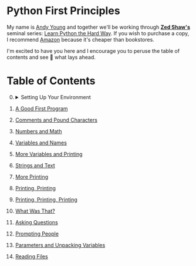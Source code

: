 # **Python First Principles**

My name is [Andy Young](http://www.atydev.com) and together we'll be working through [**Zed Shaw's**](https://zedshaw.com/) seminal series: [Learn Python the Hard Way](https://learnpythonthehardway.org/python3/). If you wish to purchase a copy, I recommend [Amazon](https://www.amazon.com/dp/0134692888/ref=cm_sw_r_tw_dp_U_x_zINWBbFZ3SCM1) because it's cheaper than bookstores.

I'm excited to have you here and I encourage you to peruse the table of contents and see :eyes: what lays ahead.

# Table of Contents

0.  <details><summary><a id="setup">Setting Up Your Environment</a></summary>

     - [VSCode Editor](https://code.visualstudio.com/)
     - [Google Chrome Browser](https://www.google.com/chrome/)
     - [iTerm2](https://www.iterm2.com/) (for macOS) or [**Git** for Windows](https://gitforwindows.org/)
     - [Python 3.7.0](https://www.python.org/)
     - [Slack IRC](https://slack.com/downloads/osx) and get the [BCC Slack Pass](https://slackpass.io/bootcamperscollective)
     - [CheatSheet](https://mediaatelier.com/CheatSheet/?lang=en) (macOS)
     - [Spectacle](https://www.spectacleapp.com/) (macOS)

    - Optional (Recommended) Application Extensions
        - Chrome Extensions:
            - [PySearch](https://chrome.google.com/webstore/detail/pysearch/mgafifalcjnaabbfdhindeageajlijjk)
            - [py3redirect](https://chrome.google.com/webstore/detail/py3redirect/codfjigcljdnlklcaopdciclmmdandig)
            - [MDN Search](https://chrome.google.com/webstore/detail/mdn-search/ffpifaemeofjmncjdbegmbpcdaemkeoc) (JavaScript Land :wink:)
            - [Octotree](https://chrome.google.com/webstore/detail/octotree/bkhaagjahfmjljalopjnoealnfndnagc?hl=en-US)
            - [ZenHub](https://app.zenhub.com/login)

        - VSCode Extensions (find these in VSCode Extension Market Place):
            - **Python** by _Microsoft_
            - **Path Intellisence** by _Christian Kohler_
            - **Output Colorizer** by _IBM_
            - **Code Runner** by _Jun Han_
    -  <details><summary><a id="cli">Command Line Practice</a></summary>

      - [CLI First Principles](https://andy-young.github.io/CLI-First-Principles/lessons/setup.html)
      - [Unix CLI Trainer](https://andy-young.github.io/CLI-First-Principles/commands.html)
      - [Windows CLI Trainer](https://andy-young.github.io/CLI-First-Principles/windowcmds.html)

    - <details><summary><a id="typing">:warning: Awesome Typing Tools! :warning:</a></summary>

      - [Python Typing Practice](https://typing.io/lesson/python/mercurial/merge.py/1) 35 wpm is a good goal.
      - [Gtypist](https://www.gnu.org/software/gtypist/index.html#downloading)
      - [TyprrBurn](https://www.gnu.org/software/gtypist/index.html#downloading)
      </details>

1. [A Good First Program](lessons/ex01.md)
1. [Comments and Pound Characters](lessons/ex02.md)
1. [Numbers and Math](lessons/ex03.md)
1. [Variables and Names](lessons/ex04.md)
1. [More Variables and Printing](lessons/ex05.md)
1. [Strings and Text](lessons/ex06.md)
1. [More Printing](lessons/ex07.md)
1. [Printing, Printing](lessons/ex08.md)
1. [Printing, Printing, Printing](lessons/ex09.md)
1. [What Was That?](lessons/ex10.md)
1. [Asking Questions](lessons/ex11.md)
1. [Prompting People](lessons/ex12.md)
1. [Parameters and Unpacking Variables](lessons/ex14.md)
1. [Reading Files](lessons/ex15.md)